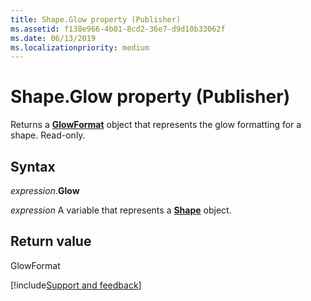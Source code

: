 ```yaml
---
title: Shape.Glow property (Publisher)
ms.assetid: f138e966-4b01-8cd2-36e7-d9d10b33062f
ms.date: 06/13/2019
ms.localizationpriority: medium
---
```



# Shape.Glow property (Publisher)

Returns a **[GlowFormat](Publisher.glowformat.md)** object that represents the glow formatting for a shape. Read-only.


## Syntax

_expression_.**Glow**

_expression_ A variable that represents a **[Shape](Publisher.Shape.md)** object.


## Return value

GlowFormat




[!include[Support and feedback](~/includes/feedback-boilerplate.md)]